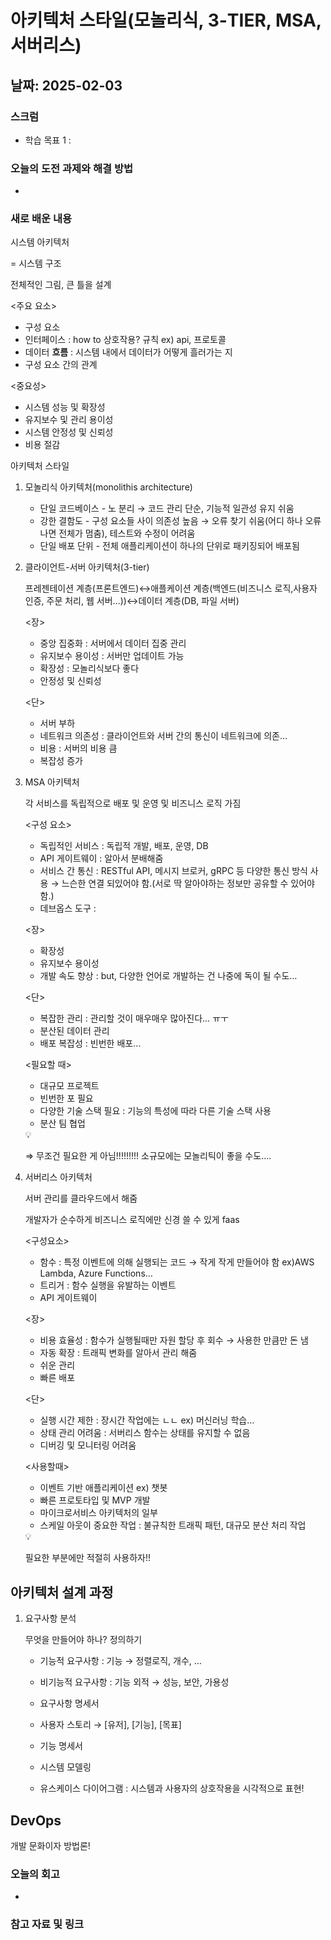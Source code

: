 # 아키텍처 스타일(모놀리식, 3-TIER, MSA, 서버리스)

## 날짜: 2025-02-03

### 스크럼
- 학습 목표 1 :

### 오늘의 도전 과제와 해결 방법
- 

### 새로 배운 내용
시스템 아키텍처

= 시스템 구조

전체적인 그림, 큰 틀을 설계

<주요 요소>

- 구성 요소
- 인터페이스 : how to 상호작용? 규칙     ex) api, 프로토콜
- 데이터 **흐름** : 시스템 내에서 데이터가 어떻게 흘러가는 지
- 구성 요소 간의 관계

<중요성>

- 시스템 성능 및 확장성
- 유지보수 및 관리 용이성
- 시스템 안정성 및 신뢰성
- 비용 절감

아키텍처 스타일

1. 모놀리식 아키텍처(monolithis architecture)
    - 단일 코드베이스 - 노 분리    → 코드 관리 단순, 기능적 일관성 유지 쉬움
    - 강한 결함도 - 구성 요소들 사이 의존성 높음     → 오류 찾기 쉬움(어디 하나 오류나면 전체가 멈춤), 테스트와 수정이 어려움
    - 단일 배포 단위 - 전체 애플리케이션이 하나의 단위로 패키징되어 배포됨
2. 클라이언트-서버 아키텍처(3-tier)
    
    프레젠테이션 계층(프론트엔드)↔애플케이션 계층(백엔드(비즈니스 로직,사용자 인증, 주문 처리, 웹 서버…))↔데이터 계층(DB, 파일 서버)
    
    <장>
    
    - 중앙 집중화 : 서버에서 데이터 집중 관리
    - 유지보수 용이성 : 서버만 업데이트 가능
    - 확장성 : 모놀리식보다 좋다
    - 안정성 및 신뢰성
    
    <단>
    
    - 서버 부하
    - 네트워크 의존성 : 클라이언트와 서버 간의 통신이 네트워크에 의존…
    - 비용 : 서버의 비용 큼
    - 복잡성 증가
3. MSA 아키텍처
    
    각 서비스를 독립적으로 배포 및 운영 및 비즈니스 로직 가짐
    
    <구성 요소>
    
    - 독립적인 서비스 : 독립적 개발, 배포, 운영, DB
    - API 게이트웨이 : 알아서 분배해줌
    - 서비스 간 통신 : RESTful API, 메시지 브로커, gRPC 등 다양한 통신 방식 사용   → 느슨한 연결 되있어야 함.(서로 딱 알아야하는 정보만 공유할 수 있어야 함.)
    - 데브옵스 도구 :
    
    <장>
    
    - 확장성
    - 유지보수 용이성
    - 개발 속도 향상 : but, 다양한 언어로 개발하는 건 나중에 독이 될 수도…
    
    <단>
    
    - 복잡한 관리 : 관리할 것이 매우매우 많아진다… ㅠㅜ
    - 분산된 데이터 관리
    - 배포 복잡성 : 빈번한 배포…
    
    <필요할 때>
    
    - 대규모 프로젝트
    - 빈번한 포 필요
    - 다양한 기술 스택 필요 : 기능의 특성에 따라 다른 기술 스택 사용
    - 분산 팀 협업
    
    <aside>
    💡
    
    ⇒ 무조건 필요한 게 아님!!!!!!!!! 소규모에는 모놀리틱이 좋을 수도….
    
    </aside>
    
4. 서버리스 아키텍처
    
    서버 관리를 클라우드에서 해줌
    
    개발자가 순수하게 비즈니스 로직에만 신경 쓸 수 있게   faas
    
    <구성요소>
    
    - 함수 : 특정 이벤트에 의해 실행되는 코드   → 작게 작게 만들어야 함    ex)AWS Lambda, Azure Functions…
    - 트리거 : 함수 실행을 유발하는 이벤트
    - API 게이트웨이
    
    <장>
    
    - 비용 효율성 : 함수가 실행될때만 자원 할당 후 회수  → 사용한 만큼만 돈 냄
    - 자동 확장 : 트래픽 변화를 알아서 관리 해줌
    - 쉬운 관리
    - 빠른 배포
    
    <단>
    
    - 실행 시간 제한 : 장시간 작업에는 ㄴㄴ  ex) 머신러닝 학습…
    - 상태 관리 어려움 : 서버리스 함수는 상태를 유지할 수 없음
    - 디버깅 및 모니터링 어려움
    
    <사용할때>
    
    - 이벤트 기반 애플리케이션   ex) 챗봇
    - 빠른 프로토타입 및 MVP 개발
    - 마이크로서비스 아키텍처의 일부
    - 스케일 아웃이 중요한 작업 : 불규칙한 트래픽 패턴, 대규모 분산 처리 작업
    
    <aside>
    💡
    
    필요한 부분에만 적절히 사용하자!!
    
    </aside>
    

## 아키텍처 설계 과정

1. 요구사항 분석
    
    무엇을 만들어야 하나? 정의하기
    
    - 기능적 요구사항 : 기능 → 정렬로직, 개수, …
    - 비기능적 요구사항 : 기능 외적  → 성능, 보안, 가용성
    
    - 요구사항 명세서
    - 사용자 스토리   → [유저], [기능], [목표]
    - 기능 명세서
    
    - 시스템 모델링
    - 유스케이스 다이어그램  : 시스템과 사용자의 상호작용을 시각적으로 표현!

## DevOps

개발 문화이자 방법론!

### 오늘의 회고
- 

### 참고 자료 및 링크

